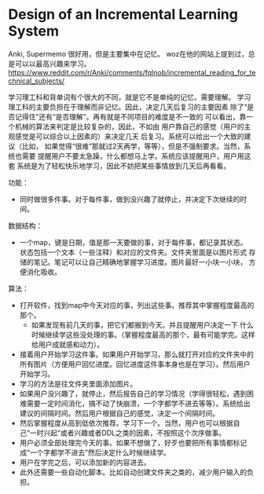 # Design of an Incremental Learning System

Anki, Supermemo 很好用，但是主要集中在记忆。
woz在他的网站上提到过，总是可以以最高兴趣来学习。
<https://www.reddit.com/r/Anki/comments/fqlnob/incremental_reading_for_technical_subjects/>

学习理工科和背单词有个很大的不同，就是它不是单纯的记忆，需要理解。
学习理工科的主要负担在于理解而非记忆。因此，决定几天后复习的主要因素
除了“是否记得住”还有“是否理解”。再有就是不同项目的难度是不一致的
可以看出，靠一个机械的算法来判定是比较复杂的，因此，不如由
用户靠自己的感觉（用户的主观感觉是可以综合以上因素的）来决定几天
后复习。系统可以给出一个大致的建议（比如，
如果觉得“很难”那就过2天再学，等等），但是不强制要求。当然，系统也需要
提醒用户不要太急躁，什么都想马上学。系统应该提醒用户，用户用这套
系统是为了轻松快乐地学习，因此不妨把某些事情放到几天后再看看。

功能：

- 同时做很多件事。对于每件事，做到没兴趣了就停止，并决定下次继续的时间。

数据结构：

- 一个map，键是日期，值是那一天要做的事，对于每件事，都记录其状态。
    状态包括一个文本（一些注释）和对应的文件夹。文件夹里面是以图片形式
    存储的笔记。笔记可以让自己精确地掌握学习进度。图片最好一小块一小块，
    方便消化吸收。

算法：

- 打开软件，找到map中今天对应的事，列出这些事。推荐其中掌握程度最高的那个。
  - 如果发现有前几天的事，把它们都搬到今天。并且提醒用户决定一下
    什么时候继续学这些没处理的事。（掌握程度最高的那个，最有可能学完。这样给用户成就感和动力）。
- 接着用户开始学习这件事。如果用户开始学习，那么就打开对应的文件夹中的所有图片（方便用户回忆进度。回忆进度这件事本身也是在学习）。然后用户开始学习。
- 学习的方法是往文件夹里面添加图片。
- 如果用户没兴趣了，就停止，然后报告自己的学习情况（学得很轻松，遇到困难需要一定时间消化，搞不动了快崩溃，一个字都学不进去等等）。系统给出建议的间隔时间。然后用户根据自己的感觉，决定一个间隔时间。
- 然后掌握程度从高到低依次推荐。学习下一个。当然，用户也可以根据自己“一时兴起”或者兴趣或者DDL之类的因素，不按照这个次序做事。
- 用户必须全部处理完今天的事。如果不想做了，好歹也要把所有事情都标记成“一个字都学不进去”然后决定什么时候继续学。
- 用户在学完之后，可以添加新的内容进去。
- 此外还需要一些自动化脚本。比如自动创建文件夹之类的，减少用户输入的负担。
